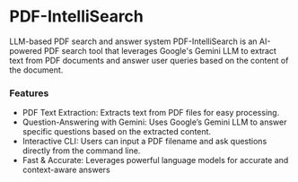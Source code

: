 # PDF-IntelliSearch
LLM-based PDF search and answer system
PDF-IntelliSearch is an AI-powered PDF search tool that leverages Google's Gemini LLM to extract text from PDF documents and answer user queries based on the content of the document.

### Features
* PDF Text Extraction: Extracts text from PDF files for easy processing.
* Question-Answering with Gemini: Uses Google’s Gemini LLM to answer specific questions based on the extracted content.
* Interactive CLI: Users can input a PDF filename and ask questions directly from the command line.
* Fast & Accurate: Leverages powerful language models for accurate and context-aware answers
